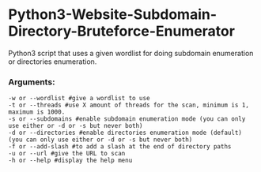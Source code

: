 # Python3-Website-Subdomain-Directory-Bruteforce-Enumerator
Python3 script that uses a given wordlist for doing subdomain enumeration or directories enumeration. 

<h3>Arguments:</h3>

```
-w or --wordlist #give a wordlist to use
-t or --threads #use X amount of threads for the scan, minimum is 1, maximum is 1000.
-s or --subdomains #enable subdomain enumeration mode (you can only use either or -d or -s but never both)
-d or --directories #enable directories enumeration mode (default) (you can only use either or -d or -s but never both)
-f or --add-slash #to add a slash at the end of directory paths
-u or --url #give the URL to scan
-h or --help #display the help menu
```

